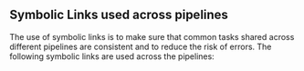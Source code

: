 ## Symbolic Links used across pipelines

The use of symbolic links is to make sure that common tasks shared across
different pipelines are consistent and to reduce the risk of errors. The
following symbolic links are used across the pipelines:

